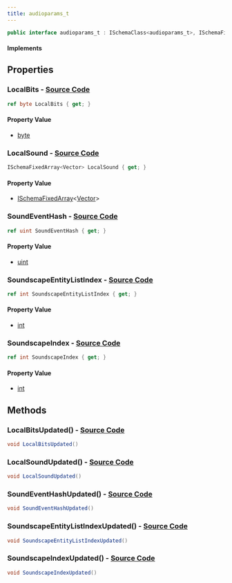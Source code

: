 ```yaml
---
title: audioparams_t
---
```


```csharp
public interface audioparams_t : ISchemaClass<audioparams_t>, ISchemaField, ISchemaClass, INativeHandle
```

#### Implements

## Properties

### **LocalBits** - [Source Code](https://github.com/swiftly-solution/swiftlys2/blob/main/managed/src/SwiftlyS2.Generated/Schemas/Interfaces/audioparams_t.cs#L20)

```csharp
ref byte LocalBits { get; }
```

#### Property Value

- [byte](https://learn.microsoft.com/dotnet/api/system.byte)

### **LocalSound** - [Source Code](https://github.com/swiftly-solution/swiftlys2/blob/main/managed/src/SwiftlyS2.Generated/Schemas/Interfaces/audioparams_t.cs#L16)

```csharp
ISchemaFixedArray<Vector> LocalSound { get; }
```

#### Property Value

- [ISchemaFixedArray](/docs/api/shared/schemas/ischemafixedarray-1)<[Vector](/docs/api/shared/natives/vector)>

### **SoundEventHash** - [Source Code](https://github.com/swiftly-solution/swiftlys2/blob/main/managed/src/SwiftlyS2.Generated/Schemas/Interfaces/audioparams_t.cs#L24)

```csharp
ref uint SoundEventHash { get; }
```

#### Property Value

- [uint](https://learn.microsoft.com/dotnet/api/system.uint32)

### **SoundscapeEntityListIndex** - [Source Code](https://github.com/swiftly-solution/swiftlys2/blob/main/managed/src/SwiftlyS2.Generated/Schemas/Interfaces/audioparams_t.cs#L22)

```csharp
ref int SoundscapeEntityListIndex { get; }
```

#### Property Value

- [int](https://learn.microsoft.com/dotnet/api/system.int32)

### **SoundscapeIndex** - [Source Code](https://github.com/swiftly-solution/swiftlys2/blob/main/managed/src/SwiftlyS2.Generated/Schemas/Interfaces/audioparams_t.cs#L18)

```csharp
ref int SoundscapeIndex { get; }
```

#### Property Value

- [int](https://learn.microsoft.com/dotnet/api/system.int32)

## Methods

### **LocalBitsUpdated()** - [Source Code](https://github.com/swiftly-solution/swiftlys2/blob/main/managed/src/SwiftlyS2.Generated/Schemas/Interfaces/audioparams_t.cs#L28)

```csharp
void LocalBitsUpdated()
```

### **LocalSoundUpdated()** - [Source Code](https://github.com/swiftly-solution/swiftlys2/blob/main/managed/src/SwiftlyS2.Generated/Schemas/Interfaces/audioparams_t.cs#L26)

```csharp
void LocalSoundUpdated()
```

### **SoundEventHashUpdated()** - [Source Code](https://github.com/swiftly-solution/swiftlys2/blob/main/managed/src/SwiftlyS2.Generated/Schemas/Interfaces/audioparams_t.cs#L30)

```csharp
void SoundEventHashUpdated()
```

### **SoundscapeEntityListIndexUpdated()** - [Source Code](https://github.com/swiftly-solution/swiftlys2/blob/main/managed/src/SwiftlyS2.Generated/Schemas/Interfaces/audioparams_t.cs#L29)

```csharp
void SoundscapeEntityListIndexUpdated()
```

### **SoundscapeIndexUpdated()** - [Source Code](https://github.com/swiftly-solution/swiftlys2/blob/main/managed/src/SwiftlyS2.Generated/Schemas/Interfaces/audioparams_t.cs#L27)

```csharp
void SoundscapeIndexUpdated()
```

